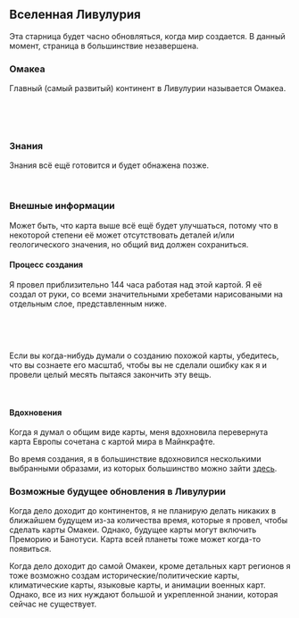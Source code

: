 <BackToOther></BackToOther>

## Вселенная Ливулурия

Эта старница будет часно обновляться, когда мир создается. В данный момент, страница в большинствие незавершена.

### Омакеа

Главный (самый развитый) континент в Ливулурии называется Омакеа.

<br />

<MdImage img="Omakea.png"></MdImage>

<br />

### Знания

Знания всё ещё готовится и будет обнажена позже.

<br />

### Внешные информации

Может быть, что карта выше всё ещё будет улучшаться, потому что в некоторой степени её может отсутствовать деталей и/или геологического значения, но общий вид должен сохраниться.

#### Процесс создания

Я провел приблизительно 144 часа работая над этой картой. Я её создал от руки, со всеми значительными хребетами нарисоваными на отдельным слое, представленным ниже.

<br />

<MdImage img="Omakea-ridges.png"></MdImage>

<br />

Если вы когда-нибудь думали о созданию похожой карты, убедитесь, что вы сознаете его маcштаб, чтобы вы не сделали ошибку как я и провели целый месять пытаяся закончить эту вещь.

<br />

#### Вдохновения

Когда я думал о общим виде карты, меня вдохновила перевернута карта Европы сочетана с картой мира в Майнкрафте.

Во время создания, я в большинствие вдохновился несколькими выбранными образами, из которых большинство можно зайти [здесь](https://drive.google.com/file/d/1fnRYNkDJXyqwuk_lhl0AE_i5_P7zwMoQ/view?usp=sharing).

### Возможные будущее обновления в Ливулурии

Когда дело доходит до континентов, я не планирую делать никаких в ближайшем будущем из-за количества время, которые я провел, чтобы сделать карты Омакеи. Однако, будущее карты могут включить Преморию и Банотуси. Карта всей планеты тоже может когда-то появиться.

Когда дело доходит до самой Омакеи, кроме детальных карт регионов я тоже возможно создам исторические/политические карты, климатические карты, языковые карты, и анимации военных карт. Однако, все из них нуждают большой и укрепленной знании, которая сейчас не существует.